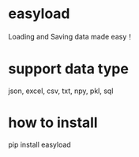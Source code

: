 # easyload
Loading and Saving data made easy！

# support data type
json, excel, csv, txt, npy, pkl, sql

# how to install
pip install easyload